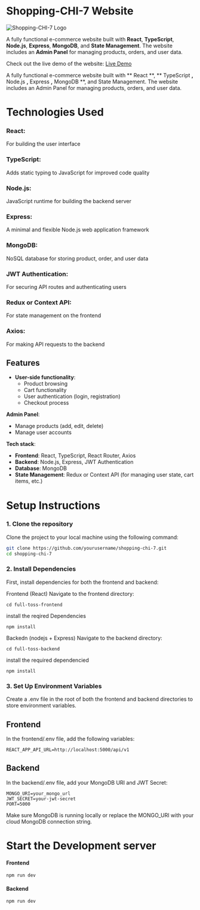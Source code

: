 # Shopping-CHI-7 Website

![Shopping-CHI-7 Logo](https://github.com/user-attachments/assets/08aa03aa-2271-4f41-9389-eab811af1119)

A fully functional e-commerce website built with **React**, **TypeScript**, **Node.js**, **Express**, **MongoDB**, and **State Management**. The website includes an **Admin Panel** for managing products, orders, and user data.

Check out the live demo of the website: [Live Demo](https://shopping-chi-seven.vercel.app/)

A fully functional e-commerce website built with ** React **, ** TypeScript **,** Node.js **,** Express **,** MongoDB **, and State Management. The website includes an Admin Panel for managing products, orders, and user data.


# Technologies Used
 ### React:
 For building the user interface
### TypeScript:
Adds static typing to JavaScript for improved code quality
### Node.js: 
JavaScript runtime for building the backend server
### Express: 
A minimal and flexible Node.js web application framework
### MongoDB: 
NoSQL database for storing product, order, and user data
### JWT Authentication: 
For securing API routes and authenticating users
### Redux or Context API: 
For state management on the frontend
### Axios: 
For making API requests to the backend

## Features
- **User-side functionality**:
  - Product browsing
  - Cart functionality
  - User authentication (login, registration)
  - Checkout process
 
**Admin Panel**:
  - Manage products (add, edit, delete)
  - Manage user accounts

**Tech stack**:
  - **Frontend**: React, TypeScript, React Router, Axios
  - **Backend**: Node.js, Express, JWT Authentication
  - **Database**: MongoDB
  - **State Management**: Redux or Context API (for managing user state, cart items, etc.)

# Setup Instructions

### 1. Clone the repository

Clone the project to your local machine using the following command:

```bash
git clone https://github.com/yourusername/shopping-chi-7.git
cd shopping-chi-7
```

### 2. Install Dependencies
First, install dependencies for both the frontend and backend:

Frontend (React)
Navigate to the frontend directory:
```
cd full-toss-frontend
```
install the reqired Dependencies
```
npm install
```
Backedn (nodejs + Express)
Navigate to the backend directory:
```
cd full-toss-backend
```
install the required dependencied
```
npm install
```
### 3. Set Up Environment Variables
Create a .env file in the root of both the frontend and backend directories to store environment variables.
## Frontend
In the frontend/.env file, add the following variables:
```
REACT_APP_API_URL=http://localhost:5000/api/v1
```
## Backend
In the backend/.env file, add your MongoDB URI and JWT Secret:
```
MONGO_URI=your_mongo_url
JWT_SECRET=your-jwt-secret
PORT=5000
```
Make sure MongoDB is running locally or replace the MONGO_URI with your cloud MongoDB connection string.

# Start the Development server
#### Frontend
```
npm run dev
```
#### Backend
```
npm run dev
```


